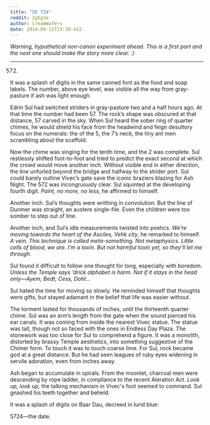```yaml
---
title: "5E 724"
reddit: 2g5g3e
author: CreamWafers
date: 2014-09-11T23:20:41Z
---
```


*Warning, hypothetical non-canon experiment ahead. This is a first part and the next one should make the story more clear. :)*

---------------------------------------

572.

It was a splash of digits in the same canned font as the food and soap labels. The number, above eye level, was visible all the way from gray-pasture if ash was light enough.

Edrin Sul had switched striders in gray-pasture two and a half hours ago. At that time the number had been 57. The rock’s shape was obscured at that distance, 57 carved in the sky. When Sul heard the sober ring of quarter chimes, he would shield his face from the headwind and feign desultory focus on the numerals: the of the 5, the 7’s neck, the tiny ant men scrambling about the scaffold.

Now the chime was singing for the tenth time, and the 2 was complete. Sul restlessly shifted foot-to-foot and tried to predict the exact second at which the crowd would move another inch. Without visible end in either direction, the line unfurled beyond the bridge and halfway to the strider port. Sul could barely outline Vivec’s gate save the iconic braziers blazing for Ash Night. The 572 was incongruously clear. Sul squinted at the developing fourth digit. *Paint, no more, no less,* he affirmed to himself.

Another inch. Sul’s thoughts were writhing in convolution. But the line of Dunmer was straight, an austere single-file. Even the children were too somber to step out of line.

Another inch, and Sul’s idle measurements twisted into poetics. *We’re moving towards the heart of the Asciles, Vehk city,* he remarked to himself. *A vein. This technique is called meta-something. Not metaphysics. Little cells of blood, we are. I’m a toxin. But not harmful toxin yet, so they’ll let me through.*

Sul found it difficult to follow one thought for long, especially with boredom. *Unless the Temple says ‘drick alphabet is harm. Not if it stays in the head only—Ayem, Bedt, Cess, Doht…*

Sul hated the time for moving so slowly. He reminded himself that thoughts were gifts, but stayed adamant in the belief that life was easier without.

The torment lasted for thousands of inches, until the thirteenth quarter chime. Sul was an arm’s length from the gate when the sound pierced his ear canals. It was coming from inside the nearest Vivec statue. The statue was tall, though not so faced with the ones in Endless Day Plaza. The stonework was too close for Sul to comprehend a figure. It was a monolith, distorted by brassy Temple aesthetics, into something suggestive of the Chimer form. To touch it was to touch coarse lime. For Sul, rock became god at a great distance. But he had seen leagues of ruby eyes widening in servile adoration, even from inches away.

Ash began to accumulate in spirals. From the moonlet, charcoal men were descending by rope ladder, in compliance to the recent Aleration Act. *Look up, look up,* the talking mechanism in Vivec's foot seemed to command. Sul gnashed his teeth together and beheld.

It was a splash of digits on Baar Dau, decreed in lurid blue:

5724—the date.


